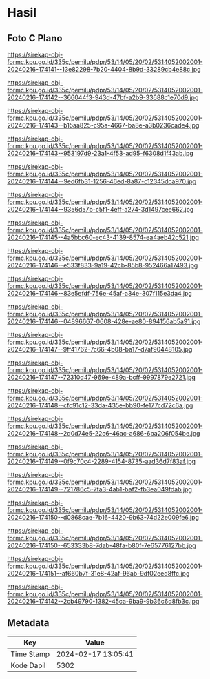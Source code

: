 # Hasil

## Foto C Plano

https://sirekap-obj-formc.kpu.go.id/335c/pemilu/pdpr/53/14/05/20/02/5314052002001-20240216-174141--13e82298-7b20-4404-8b9d-33289cb4e88c.jpg

https://sirekap-obj-formc.kpu.go.id/335c/pemilu/pdpr/53/14/05/20/02/5314052002001-20240216-174142--366044f3-943d-47bf-a2b9-33688c1e70d9.jpg

https://sirekap-obj-formc.kpu.go.id/335c/pemilu/pdpr/53/14/05/20/02/5314052002001-20240216-174143--b15aa825-c95a-4667-ba8e-a3b0236cade4.jpg

https://sirekap-obj-formc.kpu.go.id/335c/pemilu/pdpr/53/14/05/20/02/5314052002001-20240216-174143--953197d9-23a1-4f53-ad95-f6308d1f43ab.jpg

https://sirekap-obj-formc.kpu.go.id/335c/pemilu/pdpr/53/14/05/20/02/5314052002001-20240216-174144--9ed6fb31-1256-46ed-8a87-c12345dca970.jpg

https://sirekap-obj-formc.kpu.go.id/335c/pemilu/pdpr/53/14/05/20/02/5314052002001-20240216-174144--9356d57b-c5f1-4eff-a274-3d1497cee662.jpg

https://sirekap-obj-formc.kpu.go.id/335c/pemilu/pdpr/53/14/05/20/02/5314052002001-20240216-174145--4a5bbc60-ec43-4139-8574-ea4aeb42c521.jpg

https://sirekap-obj-formc.kpu.go.id/335c/pemilu/pdpr/53/14/05/20/02/5314052002001-20240216-174146--e533f833-9a19-42cb-85b8-952466a17493.jpg

https://sirekap-obj-formc.kpu.go.id/335c/pemilu/pdpr/53/14/05/20/02/5314052002001-20240216-174146--83e5efdf-756e-45af-a34e-307f115e3da4.jpg

https://sirekap-obj-formc.kpu.go.id/335c/pemilu/pdpr/53/14/05/20/02/5314052002001-20240216-174146--04896667-0608-428e-ae80-894156ab5a91.jpg

https://sirekap-obj-formc.kpu.go.id/335c/pemilu/pdpr/53/14/05/20/02/5314052002001-20240216-174147--9ff41762-7c66-4b08-ba17-d7af90448105.jpg

https://sirekap-obj-formc.kpu.go.id/335c/pemilu/pdpr/53/14/05/20/02/5314052002001-20240216-174147--72310d47-969e-489a-bcff-9997879e2721.jpg

https://sirekap-obj-formc.kpu.go.id/335c/pemilu/pdpr/53/14/05/20/02/5314052002001-20240216-174148--cfc91c12-33da-435e-bb90-fe177cd72c6a.jpg

https://sirekap-obj-formc.kpu.go.id/335c/pemilu/pdpr/53/14/05/20/02/5314052002001-20240216-174148--2d0d74e5-22c6-46ac-a686-6ba206f054be.jpg

https://sirekap-obj-formc.kpu.go.id/335c/pemilu/pdpr/53/14/05/20/02/5314052002001-20240216-174149--0f9c70c4-2289-4154-8735-aad36d7f83af.jpg

https://sirekap-obj-formc.kpu.go.id/335c/pemilu/pdpr/53/14/05/20/02/5314052002001-20240216-174149--721786c5-7fa3-4ab1-baf2-fb3ea049fdab.jpg

https://sirekap-obj-formc.kpu.go.id/335c/pemilu/pdpr/53/14/05/20/02/5314052002001-20240216-174150--d0868cae-7b16-4420-9b63-74d22e009fe6.jpg

https://sirekap-obj-formc.kpu.go.id/335c/pemilu/pdpr/53/14/05/20/02/5314052002001-20240216-174150--653333b8-7dab-48fa-b80f-7e65776127bb.jpg

https://sirekap-obj-formc.kpu.go.id/335c/pemilu/pdpr/53/14/05/20/02/5314052002001-20240216-174151--af660b7f-31e8-42af-96ab-9df02eed8ffc.jpg

https://sirekap-obj-formc.kpu.go.id/335c/pemilu/pdpr/53/14/05/20/02/5314052002001-20240216-174142--2cb49790-1382-45ca-9ba9-9b36c6d8fb3c.jpg


## Metadata

| Key        | Value               |
| ---------- | ------------------- |
| Time Stamp | 2024-02-17 13:05:41 |
| Kode Dapil | 5302                |



